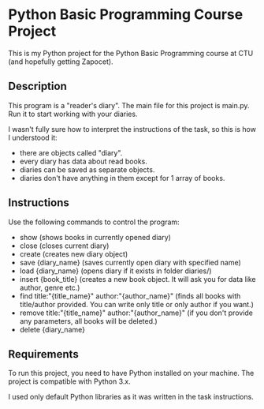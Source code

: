 # Python Basic Programming Course Project

This is my Python project for the Python Basic Programming course at CTU (and hopefully getting Zapocet).

## Description

This program is a "reader's diary". The main file for this project is main.py. Run it to start working with your diaries. 

I wasn't fully sure how to interpret the instructions of the task, so this is how I understood it:
- there are objects called "diary".
- every diary has data about read books.
- diaries can be saved as separate objects. 
- diaries don't have anything in them except for 1 array of books.

## Instructions

Use the following commands to control the program:
- show (shows books in currently opened diary)
- close (closes current diary)
- create (creates new diary object)
- save {diary_name} (saves currently open diary with specified name)
- load {diary_name} (opens diary if it exists in folder diaries/)
- insert {book_title} (creates a new book object. It will ask you for data like author, genre etc.)
- find title:"{title_name}" author:"{author_name}" (finds all books with title/author provided. You can write only title or only author if you want.)
- remove title:"{title_name}" author:"{author_name}" (if you don't provide any parameters, all books will be deleted.)
- delete {diary_name}


## Requirements

To run this project, you need to have Python installed on your machine. The project is compatible with Python 3.x.

I used only default Python libraries as it was written in the task instructions.